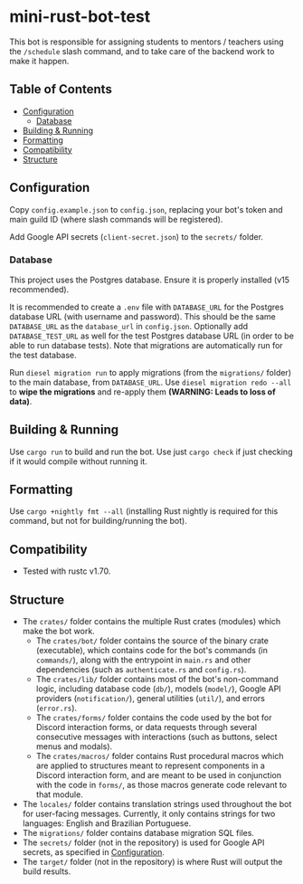 # mini-rust-bot-test

This bot is responsible for assigning students to mentors / teachers using the `/schedule` slash command, and to take care of the backend work to make it happen.

## Table of Contents

- [Configuration](#configuration)
    - [Database](#database)
- [Building & Running](#building--running)
- [Formatting](#formatting)
- [Compatibility](#compatibility)
- [Structure](#structure)

## Configuration

Copy `config.example.json` to `config.json`, replacing your bot's token and main guild ID
(where slash commands will be registered).

Add Google API secrets (`client-secret.json`) to the `secrets/` folder.

### Database

This project uses the Postgres database. Ensure it is properly installed (v15 recommended).

It is recommended to create a `.env` file with `DATABASE_URL` for the Postgres database URL (with username and password).
This should be the same `DATABASE_URL` as the `database_url` in `config.json`.
Optionally add `DATABASE_TEST_URL` as well for the test Postgres database URL (in order to be able to run database tests).
Note that migrations are automatically run for the test database.

Run `diesel migration run` to apply migrations (from the `migrations/` folder) to the main database, from `DATABASE_URL`.
Use `diesel migration redo --all` to **wipe the migrations** and re-apply them **(WARNING: Leads to loss of data)**.

## Building & Running

Use `cargo run` to build and run the bot. Use just `cargo check` if just checking if it would compile without running it.

## Formatting

Use `cargo +nightly fmt --all` (installing Rust nightly is required for this command, but not for building/running the bot).

## Compatibility

- Tested with rustc v1.70.

## Structure

- The `crates/` folder contains the multiple Rust crates (modules) which make the bot work.
    - The `crates/bot/` folder contains the source of the binary crate (executable), which contains code for the bot's commands (in `commands/`), along with the entrypoint in `main.rs` and other dependencies (such as `authenticate.rs` and `config.rs`).
    - The `crates/lib/` folder contains most of the bot's non-command logic, including database code (`db/`), models (`model/`), Google API providers (`notification/`), general utilities (`util/`), and errors (`error.rs`).
    - The `crates/forms/` folder contains the code used by the bot for Discord interaction forms, or data requests through several consecutive messages with interactions (such as buttons, select menus and modals).
    - The `crates/macros/` folder contains Rust procedural macros which are applied to structures meant to represent components in a Discord interaction form, and are meant to be used in conjunction with the code in `forms/`, as those macros generate code relevant to that module.
- The `locales/` folder contains translation strings used throughout the bot for user-facing messages. Currently, it only contains strings for two languages: English and Brazilian Portuguese.
- The `migrations/` folder contains database migration SQL files.
- The `secrets/` folder (not in the repository) is used for Google API secrets, as specified in [Configuration](#configuration).
- The `target/` folder (not in the repository) is where Rust will output the build results.

